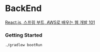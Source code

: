 # BackEnd
[React.js, 스프링 부트, AWS로 배우는 웹 개발 101](http://www.acornpub.co.kr/book/reactjs-springboot)
### Getting Started 
`./gradlew bootRun`
